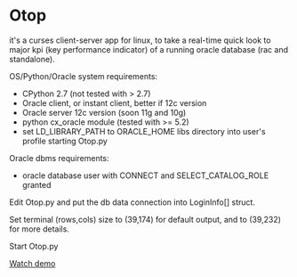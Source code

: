 # Otop
it's a curses client-server app for linux, to take a real-time quick look to major kpi (key performance indicator) of a running oracle database (rac and standalone).

OS/Python/Oracle system requirements: 
- CPython 2.7 (not tested with > 2.7)
- Oracle client,  or instant client, better if 12c version
- Oracle server 12c version (soon 11g and 10g)
- python cx_oracle module (tested with >= 5.2)
- set LD_LIBRARY_PATH to ORACLE_HOME libs directory  into user's profile starting Otop.py

Oracle dbms requirements:
- oracle database user with CONNECT and SELECT_CATALOG_ROLE granted

Edit Otop.py  and put the db data connection into LoginInfo[] struct.

Set terminal (rows,cols) size to (39,174) for default output, and to (39,232) for  more details.

Start Otop.py


[Watch demo](https://youtu.be/FzfSzVO7JHo)
